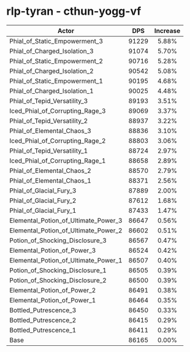 # rlp-tyran - cthun-yogg-vf
| Actor | DPS | Increase |
|---|:---:|:---:|
|Phial_of_Static_Empowerment_3|91229|5.88%|
|Phial_of_Charged_Isolation_3|91074|5.70%|
|Phial_of_Static_Empowerment_2|90716|5.28%|
|Phial_of_Charged_Isolation_2|90542|5.08%|
|Phial_of_Static_Empowerment_1|90195|4.68%|
|Phial_of_Charged_Isolation_1|90025|4.48%|
|Phial_of_Tepid_Versatility_3|89193|3.51%|
|Iced_Phial_of_Corrupting_Rage_3|89069|3.37%|
|Phial_of_Tepid_Versatility_2|88937|3.22%|
|Phial_of_Elemental_Chaos_3|88836|3.10%|
|Iced_Phial_of_Corrupting_Rage_2|88803|3.06%|
|Phial_of_Tepid_Versatility_1|88724|2.97%|
|Iced_Phial_of_Corrupting_Rage_1|88658|2.89%|
|Phial_of_Elemental_Chaos_2|88570|2.79%|
|Phial_of_Elemental_Chaos_1|88371|2.56%|
|Phial_of_Glacial_Fury_3|87889|2.00%|
|Phial_of_Glacial_Fury_2|87612|1.68%|
|Phial_of_Glacial_Fury_1|87433|1.47%|
|Elemental_Potion_of_Ultimate_Power_3|86647|0.56%|
|Elemental_Potion_of_Ultimate_Power_2|86602|0.51%|
|Potion_of_Shocking_Disclosure_3|86567|0.47%|
|Elemental_Potion_of_Power_3|86524|0.42%|
|Elemental_Potion_of_Ultimate_Power_1|86507|0.40%|
|Potion_of_Shocking_Disclosure_1|86505|0.39%|
|Potion_of_Shocking_Disclosure_2|86500|0.39%|
|Elemental_Potion_of_Power_2|86491|0.38%|
|Elemental_Potion_of_Power_1|86464|0.35%|
|Bottled_Putrescence_3|86450|0.33%|
|Bottled_Putrescence_2|86415|0.29%|
|Bottled_Putrescence_1|86411|0.29%|
|Base|86165|0.00%|
